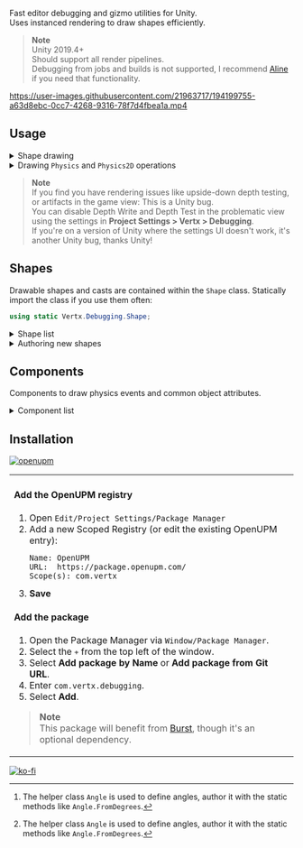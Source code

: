 Fast editor debugging and gizmo utilities for Unity.  
Uses instanced rendering to draw shapes efficiently.

> **Note**  
> Unity 2019.4+  
> Should support all render pipelines.  
> Debugging from jobs and builds is not supported, I recommend [Aline](http://arongranberg.com/aline/) if you need that functionality.

https://user-images.githubusercontent.com/21963717/194199755-a63d8ebc-0cc7-4268-9316-78f7d4fbea1a.mp4

## Usage
<details>
<summary>Shape drawing</summary>
<table><tr><td>

  
### Example

```csharp
// Draw a sphere with the specified color.
D.raw(new Shape.Sphere(position, radius), color, duration);

// Draw green sphere if nothing was hit,
// or draw a red sphere if something was.
D.raw(new Shape.Sphere(position, radius), hit, duration);

// Casts draw in green, with red where hits were detected if no color is provided.
// Cast color and hit color can be overrided manually.
D.raw(new Shape.SphereCastAll(position, direction, radius, hits, hitCount, 10), duration);
```

You can call these methods from most places, `Update`, `LateUpdate`, `FixedUpdate`, `OnDrawGizmos`, and with `ExecuteAlways`/`ExecuteInEditMode`.  
If drawn from a gizmo context, `duration` parameters will be ignored. `Gizmos.matrix` works, `Gizmos.color` is unsupported. Gizmos are not pickable.

### Code stripping
Calls to these methods are stripped when building. You do not have to remove code or use defines.  
If your code spans many statements, only the method call will be stripped. 
</td></tr></table>
  
</details>

<details>
  <summary>Drawing <code>Physics</code> and <code>Physics2D</code> operations</summary>
<table><tr><td>

### Example
You can replace calls to `Physics` and `Physics2D` methods with `DrawPhysics` and `DrawPhysics2D` to simply draw the results of a physics operation.

```csharp
int count = DrawPhysics.RaycastNonAlloc(r, results, distance);
```

Use `DrawPhysicsSettings.SetDuration` or `Duration` to override the length of time the casts draw for. You will need to reset this value manually.
Calls to `Duration` cannot be stripped, I would recommend using `SetDuration` if this is important to you.

### Code stripping
The drawing within these methods will be stripped, and the original method is attempted to be inlined, but this is not consistent.  
A single method call doesn't matter when compared to a physics operation, but you can completely strip these calls by instead declaring:

```csharp
#if UNITY_EDITOR
using Physics = Vertx.Debugging.DrawPhysics;
#endif
```
</td></tr></table>

</details>

> **Note**  
> If you find you have rendering issues like upside-down depth testing, or artifacts in the game view: This is a Unity bug.  
> You can disable Depth Write and Depth Test in the problematic view using the settings in **Project Settings > Vertx > Debugging**.  
> If you're on a version of Unity where the settings UI doesn't work, it's another Unity bug, thanks Unity!

## Shapes
Drawable shapes and casts are contained within the `Shape` class. Statically import the class if you use them often:

```csharp
using static Vertx.Debugging.Shape;
```

<details>
<summary>Shape list</summary>

### General
| Name         | Description                                                                                                                                       |
|--------------|---------------------------------------------------------------------------------------------------------------------------------------------------|
| `Text`       | A label in the scene at the provided position. (Text respects 3D gizmo fade distance)                                                             |
| `ScreenText` | A label in the top left of the view.<br>Draws using an [Overlay](https://docs.unity3d.com/Manual/overlays.html) in the Scene view when available. |


### 3D
#### Shapes
| Name                                                         | Description                                                                                      |
|--------------------------------------------------------------|--------------------------------------------------------------------------------------------------|
| `Sphere`<br>`Hemisphere`<br>`Box`<br>`Capsule`<br>`Cylinder` | 3D shapes.                                                                                       |
| `Arc`                                                        | An arc (using `Angle`[^1] to define its length).                                                 |
| `SurfacePoint`                                               | A ray with a circle to indicate the surface.                                                     |
| `Point`                                                      | A point without a specified direction.                                                           |
| `Axis`                                                       | An XYZ direction gizmo.                                                                          |
| `Arrow`<br>`ArrowStrip`                                      | An arrow vector, or a collection of points forming an arrow.                                     |
| `Line`<br>`LineStrip`                                        | A line, or a collection of points that make up a line.                                           |
| `DashedLine`                                                 | A dashed line.                                                                                   |
| `HalfArrow`                                                  | An arrow with only one side of its head. Commonly used to represent the HalfEdge data structure. |
| `Arrow2DFromNormal`                                          | An 2D arrow aligned in 3D space using a normal vector perpendicular to the direction.            |
| `MeshNormals`                                                | The normals of a mesh.                                                                           |
| `Ray`                                                        | A line from a position and a direction vector.                                                   |
| `Ray` (Built-in)                                             | Fallback to `Ray`.                                                                               |
| `Vector3` (Built-in)                                         | Fallback to `Point`.                                                                             |
| `RaycastHit` (Built-in)                                      | Fallback to `SurfacePoint`.                                                                      |
| `Bounds` (Built-in)                                          | Fallback to `Box`.                                                                               |
| `Collider` (Built-in)                                        | Fallback to the correct shape matching the collider type (primitive colliders only).             |

#### Casts
| Name                                                                    | Description                                                                                                                                                                           |
|-------------------------------------------------------------------------|---------------------------------------------------------------------------------------------------------------------------------------------------------------------------------------|
| `Raycast`<br>`Linecast`<br>`SphereCast`<br>`BoxCast`<br>`CapsuleCast`   | Using similar parameters as<br>`Physics.Raycast`<br>`Physics.Linecast`<br>`Physics.SphereCast`<br>`Physics.BoxCast`<br>`Physics.CapsuleCast`<br>with an optional `RaycastHit` result. |
| <br>`RaycastAll`<br>`SphereCastAll`<br>`BoxCastAll`<br>`CapsuleCastAll` | `RaycastHit[]` results using similar parameters as<br>`Physics.RaycastAll`<br>`Physics.SphereCastAll`<br>`Physics.BoxCastAll`<br>`Physics.CapsuleCastAll`                             |

### 2D
#### Shapes
| Name                                                       | Description                                                  |
|------------------------------------------------------------|--------------------------------------------------------------|
| `Circle2D`<br>`Box2D`<br>`Area2D`<br>`Capsule2D`<br>`Rect` | 2D shapes.                                                   |
| `Arc2D`                                                    | An arc (using `Angle`[^1] to define its length).             |
| `Point2D`                                                  | A point without a specified direction.                       |
| `Axis2D`                                                   | An XY direction gizmo.                                       |
| `Arrow2D`<br>`ArrowStrip2D`                                | An arrow vector, or a collection of points forming an arrow. |
| `Ray2D`                                                    | A line from a position and a direction vector.               |
| `Spiral2D`                                                 | A spiral, useful for visualising rotation on wheels.         |
| `Vector2` (Built-in)                                       | Fallback to `Point2D`.                                       |
| `RaycastHit2D` (Built-in)                                  | Fallback to `Ray`.                                           |
| `Rect` (Built-in)                                          | Fallback to `Box2D`.                                         |

#### Casts
| Name                                                                            | Description                                                                                                                                                                                       |
|---------------------------------------------------------------------------------|---------------------------------------------------------------------------------------------------------------------------------------------------------------------------------------------------|
| `Raycast2D`<br>`Linecast2D`<br>`CircleCast2D`<br>`BoxCast2D`<br>`CapsuleCast2D` | Using similar parameters as<br>`Physics2D.Raycast`<br>`Physics2D.Linecast`<br>`Physics2D.SphereCast`<br>`Physics2D.BoxCast`<br>`Physics2D.CapsuleCast`<br>with an optional `RaycastHit2D` result. |
| <br>`RaycastAll2D`<br>`CircleCastAll2D`<br>`BoxCastAll2D`<br>`CapsuleCastAll2D` | `RaycastHit2D[]` results using similar parameters as<br>`Physics2D.RaycastAll`<br>`Physics2D.SphereCastAll`<br>`Physics2D.BoxCastAll`<br>`Physics2D.CapsuleCastAll`                               |

[^1]: The helper class `Angle` is used to define angles, author it with the static methods like `Angle.FromDegrees`.
  
</details>

<details>
<summary>Authoring new shapes</summary>
<table><tr><td>

### Extensions
  
The `Shape` class is partial. You can add `IDrawable` and `IDrawableCast` structs to the class, which will be compatible with `D.raw<T>(T shape)`.  
Use the `CommandBuilder` `Append` functions to create your own shapes, or combine other shapes by calling their `Draw` functions.

</td></tr></table>
</details>

## Components
Components to draw physics events and common object attributes.
  
<details>
<summary>Component list</summary>
  
| Name                   | Description                                         |
|------------------------|-----------------------------------------------------|
| Debug Transform        | Draws up, right, forward axes of a Transform.       |
| Debug Renderer Bounds  | Draws the bounds of a Renderer.                     |
| Debug Collider Bounds  | Draws the bounds of a Collider or Collider2D.       |
| Debug Collision Events | Draws `OnCollisionEnter`, `Stay` and `Exit` events. |
| Debug Trigger Events   | Draws `OnTriggerEnter`, `Stay` and `Exit` events.   |
| Debug Mesh Normals     | Draws normals for a (read/write) Mesh.              |

</details>

## Installation
[![openupm](https://img.shields.io/npm/v/com.vertx.debugging?label=openupm&registry_uri=https://package.openupm.com)](https://openupm.com/packages/com.vertx.debugging/)
  
<table><tr><td>
  
#### Add the OpenUPM registry
1. Open `Edit/Project Settings/Package Manager`
1. Add a new Scoped Registry (or edit the existing OpenUPM entry):
   ```
   Name: OpenUPM
   URL:  https://package.openupm.com/
   Scope(s): com.vertx
   ```
1. **Save**

#### Add the package
1. Open the Package Manager via `Window/Package Manager`.
1. Select the <kbd>+</kbd> from the top left of the window.
1. Select **Add package by Name** or **Add package from Git URL**.
1. Enter `com.vertx.debugging`.
1. Select **Add**.
  
> **Note**  
> This package will benefit from [Burst](https://docs.unity3d.com/Packages/com.unity.burst@latest/), though it's an optional dependency.

</td></tr></table>
  
[![ko-fi](https://ko-fi.com/img/githubbutton_sm.svg)](https://ko-fi.com/Z8Z42ZYHB)
